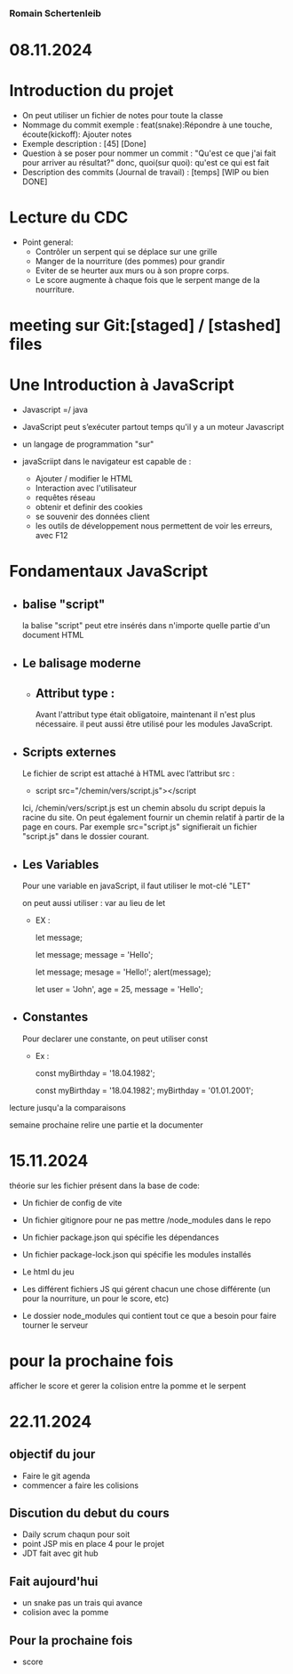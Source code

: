 ### Romain Schertenleib

# 08.11.2024

# Introduction du projet

- On peut utiliser un fichier de notes pour toute la classe
- Nommage du commit exemple : feat(snake):Répondre à une touche, écoute(kickoff): Ajouter notes
- Exemple description : [45] [Done]
- Question à se poser pour nommer un commit : "Qu'est ce que j'ai fait pour arriver au résultat?" donc, quoi(sur quoi): qu'est ce qui est fait
- Description des commits (Journal de travail) : [temps] [WIP ou bien DONE]

# Lecture du CDC 

- Point general:
    - Contrôler un serpent qui se déplace sur une grille
    - Manger de la nourriture (des pommes) pour grandir
    - Eviter de se heurter aux murs ou à son propre corps. 
    - Le score augmente à chaque fois que le serpent mange de la nourriture.

# meeting sur Git:[staged] / [stashed] files


# Une Introduction à JavaScript

- Javascript =/  java 
- JavaScript peut s’exécuter partout temps qu'il y a un moteur Javascript
- un langage de programmation "sur" 

- javaScriipt dans le navigateur est capable de :
    - Ajouter / modifier le HTML
    - Interaction avec l'utilisateur 
    - requêtes réseau 
    - obtenir et definir des cookies
    - se souvenir des données client 
    - les outils de développement nous permettent de voir les erreurs, avec F12

# Fondamentaux JavaScript 

- balise "script" 
    - 
    la balise "script" peut etre insérés dans n'importe quelle partie d'un document HTML 

- Le balisage moderne 
    -
    
    - Attribut type : 
        - 
        Avant l'attribut type était obligatoire, maintenant il n'est plus nécessaire.
        il peut aussi être utilisé pour les modules JavaScript.

- Scripts externes 
    - 
    Le fichier de script est attaché à HTML avec l’attribut src :

    - script src="/chemin/vers/script.js"></script
        
    Ici, /chemin/vers/script.js est un chemin absolu du script depuis la racine du site. On peut également fournir un chemin relatif à partir de la page en cours. Par exemple src="script.js" signifierait un fichier "script.js" dans le dossier courant.

- Les Variables 
    -
    Pour une variable en javaScript, il faut utiliser le mot-clé "LET"

    on peut aussi utiliser : var au lieu de let
    
    - EX :

        let message;

        let message; message = 'Hello';

        let message; mesage = 'Hello!'; alert(message);

        let user = 'John', age = 25, message = 'Hello';

- Constantes 
    - 
    Pour declarer une constante, on peut utiliser const

    - Ex :

        const myBirthday = '18.04.1982';

        const myBirthday = '18.04.1982'; myBirthday = '01.01.2001';

lecture jusqu'a la comparaisons 

semaine prochaine relire une partie et la documenter

# 15.11.2024
 
théorie sur les fichier présent dans la base de code:

- Un fichier de config de vite

- Un fichier gitignore pour ne pas mettre /node_modules dans le repo

- Un fichier package.json qui spécifie les dépendances

- Un fichier package-lock.json qui spécifie les modules installés

- Le html du jeu

- Les différent fichiers JS qui gérent chacun une chose différente (un pour la nourriture, un pour le score, etc)

- Le dossier node_modules qui contient tout ce que a besoin pour faire tourner le serveur

# pour la prochaine fois

afficher le score et gerer la colision entre la pomme et le serpent 

# 22.11.2024
## objectif du jour 
- Faire le git agenda
- commencer a faire les colisions
## Discution du debut du cours 
- Daily scrum chaqun pour soit 
- point JSP mis en place 4 pour le projet
- JDT fait avec git hub 
## Fait aujourd'hui
- un snake pas un trais qui avance 
- colision avec la pomme
## Pour la prochaine fois
- score
